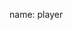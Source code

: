name: player

<asciinema-player autoload="true" src="casts/kops-blockdash.json" theme="monokai" idle-time-limit="2" font-size="18px" rows="25" cols="90"></asciinema-player>
